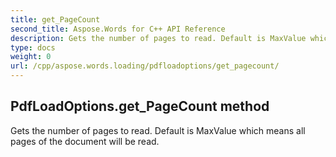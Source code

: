 ```yaml
---
title: get_PageCount
second_title: Aspose.Words for C++ API Reference
description: Gets the number of pages to read. Default is MaxValue which means all pages of the document will be read. 
type: docs
weight: 0
url: /cpp/aspose.words.loading/pdfloadoptions/get_pagecount/
---
```

## PdfLoadOptions.get_PageCount method


Gets the number of pages to read. Default is MaxValue which means all pages of the document will be read. 

